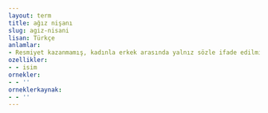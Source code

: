 ```yaml
---
layout: term
title: ağız nişanı
slug: agiz-nisani
lisan: Türkçe
anlamlar:
- Resmiyet kazanmamış, kadınla erkek arasında yalnız sözle ifade edilmiş nişan
ozellikler:
- - isim
ornekler:
- - ''
orneklerkaynak:
- - ''
---
```

